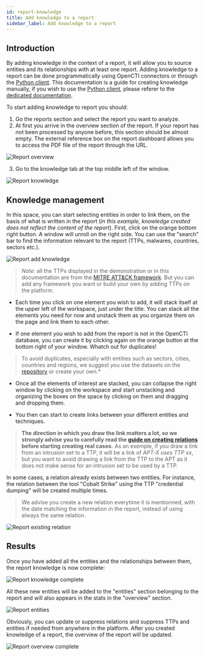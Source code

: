 ```yaml
---
id: report-knowledge
title: Add knowledge to a report
sidebar_label: Add knowledge to a report
---
```


## Introduction

By adding knowledge in the context of a report, it will allow you to source entities and its relationships with at least one report. Adding knowledge to a report can be done programmatically using OpenCTI connectors or through the [Python client](https://github.com/OpenCTI-Platform/client-python/blob/master/examples/create_incident_with_ttps_and_indicators.py). This documentation is a guide for creating knowledge manually, if you wish to use the [Python client](https://github.com/OpenCTI-Platform/client-python), please referer to the [dedicated documentation](https://opencti-client-for-python.readthedocs.io/en/latest/).

To start adding knowledge to report you should:

1. Go the reports section and select the report you want to analyze.
2. At first you arrive in the overview section of the report. If your report has not been processed by anyone before, this section should be almost empty. The external reference box on the report dashboard allows you to access the PDF file of the report through the URL.

![Report overview](assets/usage/report_overview.png "Report overview")

3. Go to the knowledge tab at the top middle left of the window.

![Report knowledge](assets/usage/report_knowledge.png "Report knowledge")

## Knowledge management

In this space, you can start selecting entities in order to link them, on the basis of what is written in the report (*in this example, knowledge created does not reflect the content of the report*). First, click on the orange bottom right button. A window will unroll on the right side. You can use the "search" bar to find the information relevant to the report (TTPs, malwares, countries, sectors etc.).

![Report add knowledge](assets/usage/report_knowledge_add.png "Report add knowledge")

> *Note*: all the TTPs displayed in the demonstration or in this documentation are from the [MITRE ATT&CK framework](https://attack.mitre.org). But you can add any framework you want or build your own by adding TTPs on the platform.

* Each time you click on one element you wish to add, it will stack itself at the upper left of the workspace, just under the title. You can stack all the elements you need for now and unstack them as you organize them on the page and link them to each other.

* If one element you wish to add from the report is not in the OpenCTI database, you can create it by clicking again on the orange button at the bottom right of your window. Whatch out for duplicates!

> To avoid duplicates, especially with entities such as sectors, cities, countries and regions, we suggest you use the datasets on the [repository](https://github.com/OpenCTI-Platform/datasets) or create your own.*

* Once all the elements of interest are stacked, you can collapse the right window by clicking on the workspace and start unstacking and organizing the boxes on the space by clicking on them and dragging and dropping them.

* You then can start to create links between your different entities and techniques. 

> **The direction in which you draw the link matters a lot, so we strongly advise you to carefully read the [guide on creating relations](../reference/relations) before starting creating real cases.** As an exemple, if you draw a link from an intrusion set to a TTP, it will be a link of *APT-X uses TTP xx*, but you want to avoid drawing a link from the TTP to the APT as it does not make sense for an intrusion set to be used by a TTP. 

In some cases, a relation already exists between two entities. For instance, the relation between the tool "Cobalt Strike" using the TTP "credential dumping" will be created multiple times.

> We advise you create a new relation everytime it is mentionned, with the date matching the information in the report, instead of using always the same relation.

![Report existing relation](assets/usage/report_existing_relation.png "Report existing relation")

## Results

Once you have added all the entities and the relationships between them, the report knowledge is now complete:

![Report knowledge complete](assets/usage/report_knowledge_complete.png "Report knowledge complete")

All these new entities will be added to the "entities" section belonging to the report and will also appears in the stats in the "overview" section.

![Report entities](assets/usage/report_entities_complete.png "Report entities")

Obviously, you can update or suppress relations and suppress TTPs and entities if needed from anywhere in the platform. After you created knowledge of a report, the overview of the report will be updated.

![Report overview complete](assets/usage/report_overview_complete.png "Report overview complete")